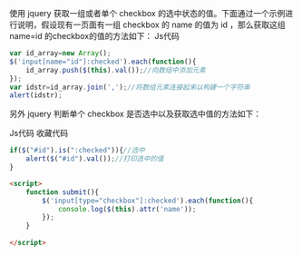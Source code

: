 使用 jquery 获取一组或者单个 checkbox 的选中状态的值。下面通过一个示例进行说明，假设现有一页面有一组 checkbox 的 name 的值为 id ，那么获取这组 name=id 的checkbox的值的方法如下：
Js代码  

```js
var id_array=new Array();  
$('input[name="id"]:checked').each(function(){  
    id_array.push($(this).val());//向数组中添加元素  
});  
var idstr=id_array.join(',');//将数组元素连接起来以构建一个字符串  
alert(idstr);  
```

另外 jquery 判断单个 checkbox 是否选中以及获取选中值的方法如下：

Js代码  收藏代码

```js
if($("#id").is(":checked")){//选中  
    alert($("#id").val());//打印选中的值  
}  
```




```html
<script>
	function submit(){
		$('input[type="checkbox"]:checked').each(function(){
			console.log($(this).attr('name'));
		});
	}
	
</script>
```
